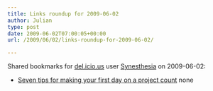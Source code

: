 ```yaml
---
title: Links roundup for 2009-06-02
author: Julian
type: post
date: 2009-06-02T07:00:05+00:00
url: /2009/06/02/links-roundup-for-2009-06-02/

---
```

Shared bookmarks for [del.icio.us][1] user [Synesthesia][2] on 2009-06-02:

  * [Seven tips for making your first day on a project count][3] 
    none</li> </ul>

 [1]: http://del.icio.us/
 [2]: http://del.icio.us/synesthesia
 [3]: http://blogs.techrepublic.com.com/project-management/?p=625